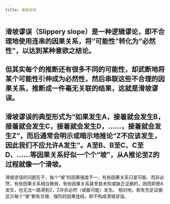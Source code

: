 ```yaml
---
title: 滑坡谬误
---
```


## 滑坡谬误（Slippery slope）是一种逻辑谬论，即不合理地使用连串的因果关系，将“可能性”转化为“必然性”，以达到某种意欲之结论。
## 但其实每个的推断还有很多不同的可能性，却武断地将某个可能性引伸成为必然性，然后串联这些不合理的因果关系，推断成一件毫无关联的结果，这就是滑坡谬误。
## 滑坡谬误的典型形式为“如果发生A，接着就会发生B，接着就会发生C，接着就会发生D，……，接着就会发生Z”，而后通常会明示或暗示地推论“Z不应该发生，因此我们不应允许A发生”。A至B、B至C、C至D、……等因果关系好似一个个“坡”，从A推论至Z的过程就像一个滑坡。
滑坡谬误的问题在于，每个“坡”的因果强度不一，有些因果关系只是可能、而非必然，有些因果关系相当微弱，有些因果关系甚至是未知或缺乏证据的，因而即使A发生，也无法一路滑到Z，Z并非必然（或极可能）发生。
相对地，若有充足证据显示每个“坡”都有合理、强烈的因果连结，即不构成滑坡谬误。
